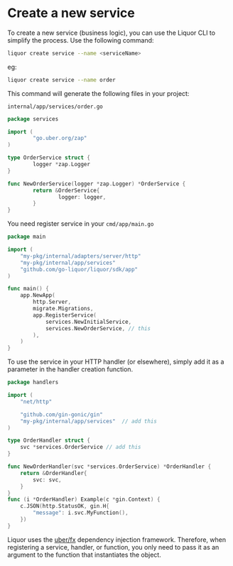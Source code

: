 # Create a new service

To create a new service (business logic), you can use the Liquor CLI to simplify the process. Use the following command:

```bash
liquor create service --name <serviceName>
```

eg:

```bash
liquor create service --name order
```

This command will generate the following files in your project:

`internal/app/services/order.go`

```go
package services

import (
        "go.uber.org/zap"
)

type OrderService struct {
        logger *zap.Logger
}

func NewOrderService(logger *zap.Logger) *OrderService {
        return &OrderService{
                logger: logger,
        }
}
```

You need register service in your `cmd/app/main.go`

```go
package main

import (
	"my-pkg/internal/adapters/server/http"
	"my-pkg/internal/app/services"
	"github.com/go-liquor/liquor/sdk/app"
)

func main() {
	app.NewApp(
		http.Server,
		migrate.Migrations,
		app.RegisterService(
			services.NewInitialService,
			services.NewOrderService, // this
		),
	)
}

```

To use the service in your HTTP handler (or elsewhere), simply add it as a parameter in the handler creation function.

```go
package handlers

import (
	"net/http"

	"github.com/gin-gonic/gin"
	"my-pkg/internal/app/services"  // add this
)

type OrderHandler struct {
	svc *services.OrderService // add this
}

func NewOrderHandler(svc *services.OrderService) *OrderHandler {
	return &OrderHandler{
		svc: svc,
	}
}
func (i *OrderHandler) Example(c *gin.Context) {
	c.JSON(http.StatusOK, gin.H{
		"message": i.svc.MyFunction(),
	})
}
```

Liquor uses the [uber/fx](https://github.com/uber-go/fx) dependency injection framework. Therefore, when registering a service, handler, or function, you only need to pass it as an argument to the function that instantiates the object.